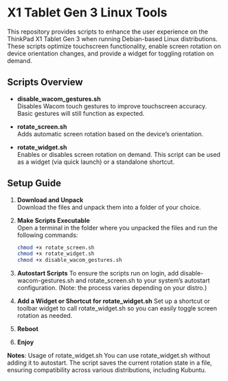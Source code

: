 # X1 Tablet Gen 3 Linux Tools

This repository provides scripts to enhance the user experience on the ThinkPad X1 Tablet Gen 3 when running Debian-based Linux distributions. These scripts optimize touchscreen functionality, enable screen rotation on device orientation changes, and provide a widget for toggling rotation on demand.

## Scripts Overview

- **disable_wacom_gestures.sh**  
  Disables Wacom touch gestures to improve touchscreen accuracy. Basic gestures will still function as expected.

- **rotate_screen.sh**  
  Adds automatic screen rotation based on the device’s orientation.

- **rotate_widget.sh**  
  Enables or disables screen rotation on demand. This script can be used as a widget (via quick launch) or a standalone shortcut.

## Setup Guide

1. **Download and Unpack**  
   Download the files and unpack them into a folder of your choice.

2. **Make Scripts Executable**  
   Open a terminal in the folder where you unpacked the files and run the following commands:
   ```bash
   chmod +x rotate_screen.sh
   chmod +x rotate_widget.sh
   chmod +x disable_wacom_gestures.sh
   ```
3. **Autostart Scripts**
To ensure the scripts run on login, add disable-wacom-gestures.sh and rotate_screen.sh to your system’s autostart configuration. (Note: the process varies depending on your distro.)

4. **Add a Widget or Shortcut for rotate_widget.sh**
Set up a shortcut or toolbar widget to call rotate_widget.sh so you can easily toggle screen rotation as needed.

5. **Reboot**

6. **Enjoy**

**Notes**:
Usage of rotate_widget.sh
You can use rotate_widget.sh without adding it to autostart. The script saves the current rotation state in a file, ensuring compatibility across various distributions, including Kubuntu.

